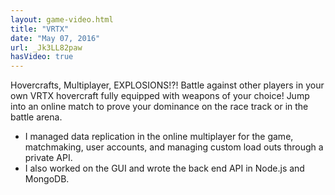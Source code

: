```yaml
---
layout: game-video.html
title: "VRTX"
date: "May 07, 2016"
url: _Jk3LL82paw
hasVideo: true
---
```

<div class="padded-wrapper">
Hovercrafts, Multiplayer, EXPLOSIONS!?! Battle against other players in your own VRTX hovercraft fully equipped with weapons of your choice! Jump into an online match to prove your dominance on the race track or in the battle arena.
<ul class="bullet-list">
<li><div>I managed data replication in the online multiplayer for the game, matchmaking, user accounts, and managing custom load outs through a private API.</div></li>
<li><div>I also worked on the GUI and wrote the back end API in Node.js and MongoDB.</div></li>
</ul>
</div>